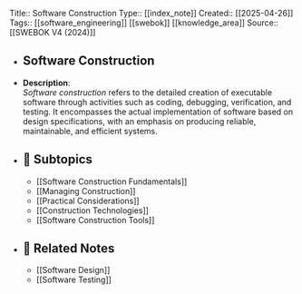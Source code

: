 Title:: Software Construction
Type:: [[index_note]]
Created:: [[2025-04-26]]
Tags:: [[software_engineering]] [[swebok]] [[knowledge_area]]
Source:: [[SWEBOK V4 (2024)]]

- ## Software Construction
- **Description**:  
  *Software construction* refers to the detailed creation of executable software through activities such as coding, debugging, verification, and testing. It encompasses the actual implementation of software based on design specifications, with an emphasis on producing reliable, maintainable, and efficient systems.
- ## 📂 Subtopics
	- [[Software Construction Fundamentals]]
	- [[Managing Construction]]
	- [[Practical Considerations]]
	- [[Construction Technologies]]
	- [[Software Construction Tools]]
- ## 📎 Related Notes
	- [[Software Design]]
	- [[Software Testing]]